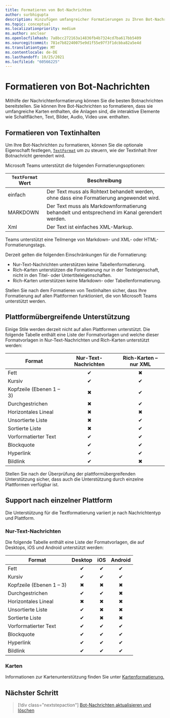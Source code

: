 ```yaml
---
title: Formatieren von Bot-Nachrichten
author: surbhigupta
description: Hinzufügen umfangreicher Formatierungen zu Ihren Bot-Nachrichten
ms.topic: conceptual
ms.localizationpriority: medium
ms.author: anclear
ms.openlocfilehash: 7a8bcc272163a14836fb4b7324cd7ba617bb5409
ms.sourcegitcommit: 781e7b82240075e9d1f55e97f3f1dcbba82a5e4d
ms.translationtype: MT
ms.contentlocale: de-DE
ms.lasthandoff: 10/25/2021
ms.locfileid: "60566225"
---
```

# <a name="format-your-bot-messages"></a>Formatieren von Bot-Nachrichten

Mithilfe der Nachrichtenformatierung können Sie die besten Botnachrichten bereitstellen. Sie können Ihre Bot-Nachrichten so formatieren, dass sie umfangreiche Karten enthalten, die Anlagen sind, die interaktive Elemente wie Schaltflächen, Text, Bilder, Audio, Video usw. enthalten.

## <a name="format-text-content"></a>Formatieren von Textinhalten

Um Ihre Bot-Nachrichten zu formatieren, können Sie die optionale Eigenschaft festlegen, [`TextFormat`](/bot-framework/dotnet/bot-builder-dotnet-create-messages#customizing-a-message) um zu steuern, wie der Textinhalt Ihrer Botnachricht gerendert wird.

Microsoft Teams unterstützt die folgenden Formatierungsoptionen:

| `TextFormat` Wert | Beschreibung |
| --- | --- |
| einfach | Der Text muss als Rohtext behandelt werden, ohne dass eine Formatierung angewendet wird.|
| MARKDOWN | Der Text muss als Markdownformatierung behandelt und entsprechend im Kanal gerendert werden. |
| Xml | Der Text ist einfaches XML-Markup. |

Teams unterstützt eine Teilmenge von Markdown- und XML- oder HTML-Formatierungstags.

Derzeit gelten die folgenden Einschränkungen für die Formatierung:

* Nur-Text-Nachrichten unterstützen keine Tabellenformatierung.
* Rich-Karten unterstützen die Formatierung nur in der Texteigenschaft, nicht in den Titel- oder Untertiteleigenschaften.
* Rich-Karten unterstützen keine Markdown- oder Tabellenformatierung.

Stellen Sie nach dem Formatieren von Textinhalten sicher, dass Ihre Formatierung auf allen Plattformen funktioniert, die von Microsoft Teams unterstützt werden.

## <a name="cross-platform-support"></a>Plattformübergreifende Unterstützung

Einige Stile werden derzeit nicht auf allen Plattformen unterstützt. Die folgende Tabelle enthält eine Liste der Formatvorlagen und welche dieser Formatvorlagen in Nur-Text-Nachrichten und Rich-Karten unterstützt werden:

| Format                     | Nur-Text-Nachrichten | Rich-Karten – nur XML |
| ---                       | :---: | :---: |
| Fett                      | ✔ | ✖ |
| Kursiv                    | ✔ | ✔ |
| Kopfzeile (Ebenen 1 &ndash; 3) | ✖ | ✔ |
| Durchgestrichen             | ✖ | ✔ |
| Horizontales Lineal           | ✖ | ✖ |
| Unsortierte Liste            | ✖ | ✔ |
| Sortierte Liste              | ✖ | ✔ |
| Vorformatierter Text         | ✔ | ✔ |
| Blockquote                | ✔ | ✔ |
| Hyperlink                 | ✔ | ✔ |
| Bildlink                | ✔ | ✖ |

Stellen Sie nach der Überprüfung der plattformübergreifenden Unterstützung sicher, dass auch die Unterstützung durch einzelne Plattformen verfügbar ist.

## <a name="support-by-individual-platform"></a>Support nach einzelner Plattform

Die Unterstützung für die Textformatierung variiert je nach Nachrichtentyp und Plattform.

### <a name="text-only-messages"></a>Nur-Text-Nachrichten

Die folgende Tabelle enthält eine Liste der Formatvorlagen, die auf Desktops, iOS und Android unterstützt werden:

| Format                     | Desktop | iOS | Android |
| ---                       | :---: | :---: | :---: |
| Fett                      | ✔ | ✔ | ✔ |
| Kursiv                    | ✔ | ✔ | ✔ |
| Kopfzeile (Ebenen 1 &ndash; 3) | ✖ | ✖ | ✖ |
| Durchgestrichen             | ✔ | ✔ | ✖ |
| Horizontales Lineal           | ✖ | ✖ | ✖ |
| Unsortierte Liste            | ✔ | ✖ | ✖ |
| Sortierte Liste              | ✔ | ✖ | ✖ |
| Vorformatierter Text         | ✔ | ✔ | ✔ |
| Blockquote                | ✔ | ✔ | ✔ |
| Hyperlink                 | ✔ | ✔ | ✔ |
| Bildlink                | ✔ | ✔ | ✔ |

### <a name="cards"></a>Karten

Informationen zur Kartenunterstützung finden Sie unter [Kartenformatierung.](~/task-modules-and-cards/cards/cards-format.md)

## <a name="next-step"></a>Nächster Schritt

> [!div class="nextstepaction"]
> [Bot-Nachrichten aktualisieren und löschen](~/bots/how-to/update-and-delete-bot-messages.md)
